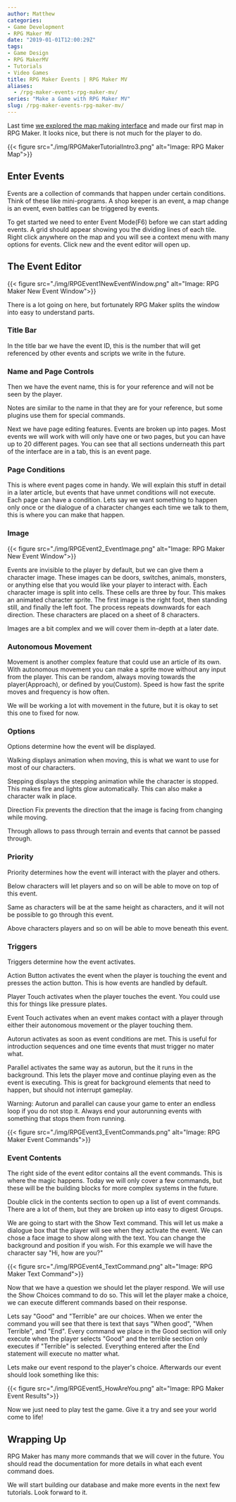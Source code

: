 ```yaml
---
author: Matthew
categories:
- Game Development
- RPG Maker MV
date: "2019-01-01T12:00:29Z"
tags:
- Game Design
- RPG MakerMV
- Tutorials
- Video Games
title: RPG Maker Events | RPG Maker MV
aliases:
  - /rpg-maker-events-rpg-maker-mv/
series: "Make a Game with RPG Maker MV"
slug: /rpg-maker-events-rpg-maker-mv/
---
```



Last time [we explored the map making interface](https://www.blog.mattlamont.com/creating-rpg-maker-project/) and made our first map in RPG Maker. It looks nice, but there is not much for the player to do.

{{< figure src="./img/RPGMakerTutorialIntro3.png" alt="Image: RPG Maker Map">}}

## Enter Events

Events are a collection of commands that happen under certain conditions. Think of these like mini-programs. A shop keeper is an event, a map change is an event, even battles can be triggered by events.

To get started we need to enter Event Mode(F6) before we can start adding events. A grid should appear showing you the dividing lines of each tile. Right click anywhere on the map and you will see a context menu with many options for events. Click new and the event editor will open up.

## The Event Editor

{{< figure src="./img/RPGEvent1NewEventWindow.png" alt="Image: RPG Maker New Event Window">}}

There is a lot going on here, but fortunately RPG Maker splits the window into easy to understand parts.

### Title Bar

In the title bar we have the event ID, this is the number that will get referenced by other events and scripts we write in the future.

### Name and Page Controls

Then we have the event name, this is for your reference and will not be seen by the player.

Notes are similar to the name in that they are for your reference, but some plugins use them for special commands.

Next we have page editing features. Events are broken up into pages. Most events we will work with will only have one or two pages, but you can have up to 20 different pages. You can see that all sections underneath this part of the interface are in a tab, this is an event page.

### Page Conditions

This is where event pages come in handy. We will explain this stuff in detail in a later article, but events that have unmet conditions will not execute. Each page can have a condition. Lets say we want something to happen only once or the dialogue of a character changes each time we talk to them, this is where you can make that happen.

### Image

{{< figure src="./img/RPGEvent2_EventImage.png" alt="Image: RPG Maker New Event Window">}}

Events are invisible to the player by default, but we can give them a character image. These images can be doors, switches, animals, monsters, or anything else that you would like your player to interact with. Each character image is split into cells. These cells are three by four. This makes an animated character sprite. The first image is the right foot, then standing still, and finally the left foot. The process repeats downwards for each direction. These characters are placed on a sheet of 8 characters.

Images are a bit complex and we will cover them in-depth at a later date.

### Autonomous Movement 

Movement is another complex feature that could use an article of its own. With autonomous movement you can make a sprite move without any input from the player. This can be random, always moving towards the player(Approach), or defined by you(Custom). Speed is how fast the sprite moves and frequency is how often.

We will be working a lot with movement in the future, but it is okay to set this one to fixed for now.

### Options

Options determine how the event will be displayed.

Walking displays animation when moving, this is what we want to use for most of our characters.

Stepping displays the stepping animation while the character is stopped. This makes fire and lights glow automatically. This can also make a character walk in place.

Direction Fix prevents the direction that the image is facing from changing while moving.

Through allows to pass through terrain and events that cannot be passed through.

### Priority

Priority determines how the event will interact with the player and others.

Below characters will let players and so on will be able to move on top of this event.

Same as characters will be at the same height as characters, and it will not be possible to go through this event.

Above characters players and so on will be able to move beneath this event.

### Triggers

Triggers determine how the event activates.

Action Button activates the event when the player is touching the event and presses the action button. This is how events are handled by default.

Player Touch activates when the player touches the event. You could use this for things like pressure plates. 

Event Touch activates when an event makes contact with a player through either their autonomous movement or the player touching them.

Autorun activates as soon as event conditions are met. This is useful for introduction sequences and one time events that must trigger no mater what.

Parallel activates the same way as autorun, but the it runs in the background. This lets the player move and continue playing even as the event is executing. This is great for background elements that need to happen, but should not interrupt gameplay.

Warning: Autorun and parallel can cause your game to enter an endless loop if you do not stop it. Always end your autorunning events with something that stops them from running.

{{< figure src="./img/RPGEvent3_EventCommands.png" alt="Image: RPG Maker Event Commands">}}

### Event Contents

The right side of the event editor contains all the event commands. This is where the magic happens. Today we will only cover a few commands, but these will be the building blocks for more complex systems in the future.

Double click in the contents section to open up a list of event commands. There are a lot of them, but they are broken up into easy to digest Groups.

We are going to start with the Show Text command. This will let us make a dialogue box that the player will see when they activate the event. We can chose a face image to show along with the text. You can change the background and position if you wish. For this example we will have the character say "Hi, how are you?"

{{< figure src="./img/RPGEvent4_TextCommand.png" alt="Image: RPG Maker Text Command">}}

Now that we have a question we should let the player respond. We will use the Show Choices command to do so. This will let the player make a choice, we can execute different commands based on their response.

Lets say "Good" and "Terrible" are our choices. When we enter the command you will see that there is text that says "When good", "When Terrible", and "End". Every command we place in the Good section will only execute when the player selects "Good" and the terrible section only executes if "Terrible" is selected. Everything entered after the End statement will execute no matter what.

Lets make our event respond to the player's choice. Afterwards our event should look something like this:

{{< figure src="./img/RPGEvent5_HowAreYou.png" alt="Image: RPG Maker Event Results">}}

Now we just need to play test the game. Give it a try and see your world come to life!

## Wrapping Up

RPG Maker has many more commands that we will cover in the future. You should read the documentation for more details in what each event command does.

We will start building our database and make more events in the next few tutorials. Look forward to it.
